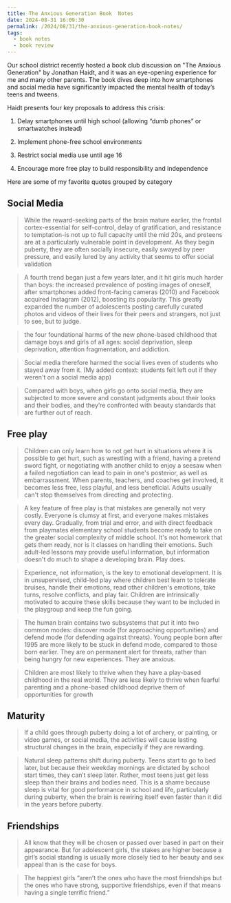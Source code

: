 ```yaml
---
title: The Anxious Generation Book  Notes
date: 2024-08-31 16:09:30
permalink: /2024/08/31/the-anxious-generation-book-notes/
tags:
  - book notes
  - book review
---
```


Our school district recently hosted a book club discussion on "The Anxious Generation" by Jonathan Haidt, and it was an eye-opening experience for me and many other parents. The book dives deep into how smartphones and social media have significantly impacted the mental health of today’s teens and tweens.

Haidt presents four key proposals to address this crisis:

1. Delay smartphones until high school (allowing “dumb phones” or smartwatches instead)

2. Implement phone-free school environments

3. Restrict social media use until age 16

4. Encourage more free play to build responsibility and independence

Here are some of my favorite quotes grouped by category

## Social Media

> While the reward-seeking parts of the brain mature earlier, the frontal cortex-essential for self-control, delay of gratification, and resistance to temptation-is not up to full capacity until the mid 20s, and preteens are at a particularly vulnerable point in development. As they begin puberty, they are often socially insecure, easily swayed by peer pressure, and easily lured by any activity that seems to offer social validation

> A fourth trend began just a few years later, and it hit girls much harder than boys: the increased prevalence of posting images of oneself, after smartphones added front-facing cameras (2010) and Facebook acquired Instagram (2012), boosting its popularity. This greatly expanded the number of adolescents posting carefully curated photos and videos of their lives for their peers and strangers, not just to see, but to judge.

> the four foundational harms of the new phone-based childhood that damage boys and girls of all ages: social deprivation, sleep deprivation, attention fragmentation, and addiction.

> Social media therefore harmed the social lives even of students who stayed away from it. (My added context: students felt left out if they weren't on a social media app)

> Compared with boys, when girls go onto social media, they are subjected to more severe and constant judgments about their looks and their bodies, and they’re confronted with beauty standards that are further out of reach.

## Free play

> Children can only learn how to not get hurt in situations where it is possible to get hurt, such as wrestling with a friend, having a pretend sword fight, or negotiating with another child to enjoy a seesaw when a failed negotiation can lead to pain in one's posterior, as well as embarrassment. When parents, teachers, and coaches get involved, it becomes less free, less playful, and less beneficial. Adults usually can't stop themselves from directing and protecting.

> A key feature of free play is that mistakes are generally not very costly. Everyone is clumsy at first, and everyone makes mistakes every day. Gradually, from trial and error, and with direct feedback from playmates elementary school students become ready to take on the greater social complexity of middle school. It's not homework that gets them ready, nor is it classes on handling their emotions. Such adult-led lessons may provide useful information, but information doesn't do much to shape a developing brain. Play does.

> Experience, not information, is the key to emotional development. It is in unsupervised, child-led play where children best learn to tolerate bruises, handle their emotions, read other children's emotions, take turns, resolve conflicts, and play fair. Children are intrinsically motivated to acquire these skills because they want to be included in the playgroup and keep the fun going.

> The human brain contains two subsystems that put it into two common modes: discover mode (for approaching opportunities) and defend mode (for defending against threats). Young people born after 1995 are more likely to be stuck in defend mode, compared to those born earlier. They are on permanent alert for threats, rather than being hungry for new experiences. They are anxious.

> Children are most likely to thrive when they have a play-based childhood in the real world. They are less likely to thrive when fearful parenting and a phone-based childhood deprive them of opportunities for growth

## Maturity

> If a child goes through puberty doing a lot of archery, or painting, or video games, or social media, the activities will cause lasting structural changes in the brain, especially if they are rewarding.

> Natural sleep patterns shift during puberty. Teens start to go to bed later, but because their weekday mornings are dictated by school start times, they can’t sleep later. Rather, most teens just get less sleep than their brains and bodies need. This is a shame because sleep is vital for good performance in school and life, particularly during puberty, when the brain is rewiring itself even faster than it did in the years before puberty.

## Friendships

> All know that they will be chosen or passed over based in part on their appearance. But for adolescent girls, the stakes are higher because a girl’s social standing is usually more closely tied to her beauty and sex appeal than is the case for boys.

> The happiest girls “aren’t the ones who have the most friendships but the ones who have strong, supportive friendships, even if that means having a single terrific friend.”
